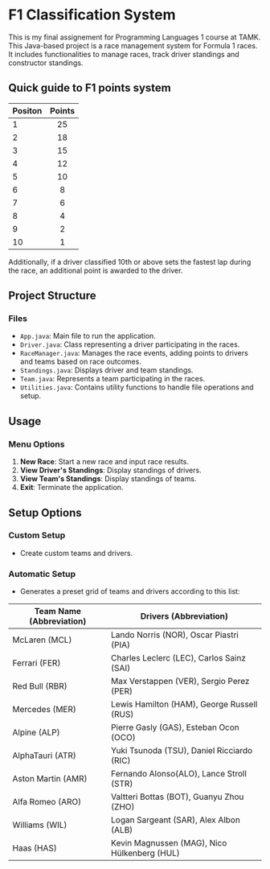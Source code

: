 # F1 Classification System

This is my final assignement for Programming Languages 1 course at TAMK. 
This Java-based project is a race management system for Formula 1 races. It includes functionalities to manage races, track driver standings and constructor standings.

## Quick guide to F1 points system
|**Positon**|**Points**|
| ------------- |:-------------:|
|1|25|
|2|18|
|3|15|
|4|12|
|5|10|
|6|8|
|7|6|
|8|4|
|9|2|
|10|1|

Additionally, if a driver classified 10th or above sets the fastest lap during the race, an additional point is awarded to the driver.

## Project Structure
### Files
- `App.java`: Main file to run the application.
- `Driver.java`: Class representing a driver participating in the races.
- `RaceManager.java`: Manages the race events, adding points to drivers and teams based on race outcomes.
- `Standings.java`: Displays driver and team standings.
- `Team.java`: Represents a team participating in the races.
- `Utilities.java`: Contains utility functions to handle file operations and setup.

## Usage
### Menu Options
1. **New Race**: Start a new race and input race results.
2. **View Driver's Standings**: Display standings of drivers.
3. **View Team's Standings**: Display standings of teams.
4. **Exit**: Terminate the application.

## Setup Options
### Custom Setup
- Create custom teams and drivers.

### Automatic Setup
- Generates a preset grid of teams and drivers according to this list:

|**Team Name (Abbreviation)**|**Drivers (Abbreviation)**|
|---------------------------|-----------------------------------|
|McLaren (MCL)|Lando Norris (NOR), Oscar Piastri (PIA)|
|Ferrari (FER)|Charles Leclerc (LEC), Carlos Sainz (SAI)|
|Red Bull (RBR)|Max Verstappen (VER), Sergio Perez (PER)|
|Mercedes (MER)|Lewis Hamilton (HAM), George Russell (RUS)|
|Alpine (ALP)|Pierre Gasly (GAS), Esteban Ocon (OCO)|
|AlphaTauri (ATR)|Yuki Tsunoda (TSU), Daniel Ricciardo (RIC)|
|Aston Martin (AMR)|Fernando Alonso(ALO), Lance Stroll (STR)|
|Alfa Romeo (ARO)|Valtteri Bottas (BOT), Guanyu Zhou (ZHO)|
|Williams (WIL)|Logan Sargeant (SAR), Alex Albon (ALB)|
|Haas (HAS)|Kevin Magnussen (MAG), Nico Hülkenberg (HUL)|